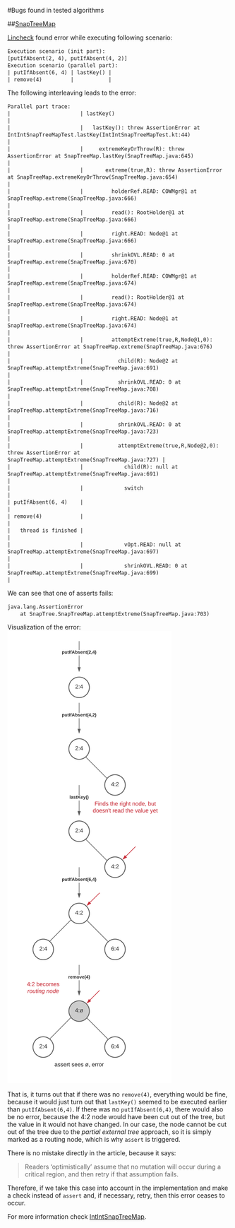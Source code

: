 #Bugs found in tested algorithms

##[SnapTreeMap](../src/SnapTree/SnapTreeMap.java)

[Lincheck](https://github.com/Kotlin/kotlinx-lincheck) found error while executing following scenario:
```
Execution scenario (init part):
[putIfAbsent(2, 4), putIfAbsent(4, 2)]
Execution scenario (parallel part):
| putIfAbsent(6, 4) | lastKey() |
| remove(4)         |           |
```

The following interleaving leads to the error:
```
Parallel part trace:
|                      | lastKey()                                                                                                           |
|                      |   lastKey(): threw AssertionError at IntIntSnapTreeMapTest.lastKey(IntIntSnapTreeMapTest.kt:44)                     |
|                      |     extremeKeyOrThrow(R): threw AssertionError at SnapTreeMap.lastKey(SnapTreeMap.java:645)                         |
|                      |       extreme(true,R): threw AssertionError at SnapTreeMap.extremeKeyOrThrow(SnapTreeMap.java:654)                  |
|                      |         holderRef.READ: COWMgr@1 at SnapTreeMap.extreme(SnapTreeMap.java:666)                                       |
|                      |         read(): RootHolder@1 at SnapTreeMap.extreme(SnapTreeMap.java:666)                                           |
|                      |         right.READ: Node@1 at SnapTreeMap.extreme(SnapTreeMap.java:666)                                             |
|                      |         shrinkOVL.READ: 0 at SnapTreeMap.extreme(SnapTreeMap.java:670)                                              |
|                      |         holderRef.READ: COWMgr@1 at SnapTreeMap.extreme(SnapTreeMap.java:674)                                       |
|                      |         read(): RootHolder@1 at SnapTreeMap.extreme(SnapTreeMap.java:674)                                           |
|                      |         right.READ: Node@1 at SnapTreeMap.extreme(SnapTreeMap.java:674)                                             |
|                      |         attemptExtreme(true,R,Node@1,0): threw AssertionError at SnapTreeMap.extreme(SnapTreeMap.java:676)          |
|                      |           child(R): Node@2 at SnapTreeMap.attemptExtreme(SnapTreeMap.java:691)                                      |
|                      |           shrinkOVL.READ: 0 at SnapTreeMap.attemptExtreme(SnapTreeMap.java:708)                                     |
|                      |           child(R): Node@2 at SnapTreeMap.attemptExtreme(SnapTreeMap.java:716)                                      |
|                      |           shrinkOVL.READ: 0 at SnapTreeMap.attemptExtreme(SnapTreeMap.java:723)                                     |
|                      |           attemptExtreme(true,R,Node@2,0): threw AssertionError at SnapTreeMap.attemptExtreme(SnapTreeMap.java:727) |
|                      |             child(R): null at SnapTreeMap.attemptExtreme(SnapTreeMap.java:691)                                      |
|                      |             switch                                                                                                  |
| putIfAbsent(6, 4)    |                                                                                                                     |
| remove(4)            |                                                                                                                     |
|   thread is finished |                                                                                                                     |
|                      |             vOpt.READ: null at SnapTreeMap.attemptExtreme(SnapTreeMap.java:697)                                     |
|                      |             shrinkOVL.READ: 0 at SnapTreeMap.attemptExtreme(SnapTreeMap.java:699)                                   |
```

We can see that one of asserts fails:
```
java.lang.AssertionError
	at SnapTree.SnapTreeMap.attemptExtreme(SnapTreeMap.java:703)
```

Visualization of the error:
![alt text](IntIntSnapTreeMap/illustration/SnapTreeMapBug.png)

That is, it turns out that if there was no `remove(4)`, everything would be fine, because it would just turn out that `lastKey()` seemed to be executed earlier than `putIfAbsent(6,4)`. If there was no `putIfAbsent(6,4)`, there would also be no error, because the 4:2 node would have been cut out of the tree, but the value in it would not have changed. In our case, the node cannot be cut out of the tree due to the *partial external tree* approach, so it is simply marked as a routing node, which is why `assert` is triggered.

There is no mistake directly in the article, because it says:
>Readers ‘optimistically’ assume that no mutation will occur during a critical region, and then retry if that assumption fails.

Therefore, if we take this case into account in the implementation and make a check instead of `assert` and, if necessary, retry, then this error ceases to occur.

For more information check [IntIntSnapTreeMap](IntIntSnapTreeMap).